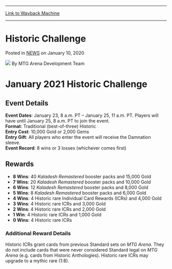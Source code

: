 
---
[Link to Wayback Machine](https://web.archive.org/web/20210204154638/https://magic.wizards.com/en/articles/archive/historic-challenge-2020-01-09?src=EnfranchisedEvents)

[_metadata_:author]:- "MTG Arena Development Team "
[_metadata_:description]:- "January 2021 Historic Challenge Event Details Event Dates: January 23, 8 a.m. PT – January 25, 11 a.m. PT. Players will have until January 25, 8 a.m. PT to join the event.Format: Traditional (best-of-three) HistoricEntry Cost: 10,000 Gold or 2,000 GemsEntry Gift: All players who enter the event will receive the Damnation sleeve.Event Record: 8 wins or 3 losses (whichever comes first)"
[_metadata_:generator]:- "Drupal 7 (http://drupal.org)"
[_metadata_:node]:- "1492773"
[_metadata_:path_date]:- "2020-01-09"
[_metadata_:publish_date]:- "2020-01-10"
[_metadata_:source]:- "div-main-content"
[_metadata_:title]:- "Historic Challenge"
[_metadata_:wayback_capture_timestamp]:- "2021-02-04 15:46:38"
[_metadata_:wayback_raw_url]:- "https://web.archive.org/web/20210204154638id_/https://magic.wizards.com/en/articles/archive/historic-challenge-2020-01-09?src=EnfranchisedEvents"
[_metadata_:wayback_url]:- "https://magic.wizards.com/en/articles/archive/historic-challenge-2020-01-09?src=EnfranchisedEvents"
---


Historic Challenge
==================



 Posted in [NEWS](/en/articles?source=MX_Nav2020)
 on January 10, 2020 






![](https://media.magic.wizards.com/styles/auth_small/public/images/person/arena_bio_0.png)
By MTG Arena Development Team 











January 2021 Historic Challenge
===============================


Event Details
-------------


**Event Dates**: January 23, 8 a.m. PT – January 25, 11 a.m. PT. Players will have until January 25, 8 a.m. PT to join the event.  
**Format**: Traditional (best-of-three) Historic  
**Entry Cost**: 10,000 Gold or 2,000 Gems  
**Entry Gift**: All players who enter the event will receive the Damnation sleeve.  
**Event Record**: 8 wins or 3 losses (whichever comes first)


Rewards
-------


* **8 Wins**: 40 *Kaladesh Remastered* booster packs and 15,000 Gold
* **7 Wins**: 20 *Kaladesh Remastered* booster packs and 10,000 Gold
* **6 Wins**: 12 *Kaladesh Remastered* booster packs and 8,000 Gold
* **5 Wins**: 8 *Kaladesh Remastered* booster packs and 6,000 Gold
* **4 Wins**: 4 Historic rare Individual Card Rewards (ICRs) and 4,000 Gold
* **3 Wins**: 4 Historic rare ICRs and 3,000 Gold
* **2 Wins**: 4 Historic rare ICRs and 2,000 Gold
* **1 Win**: 4 Historic rare ICRs and 1,000 Gold
* **0 Wins**: 4 Historic rare ICRs

### Additional Reward Details


Historic ICRs grant cards from previous Standard sets on *MTG Arena*. They do not include cards that were never considered Standard legal on *MTG Arena* (e.g. cards from Historic Anthologies). Historic rare ICRs may upgrade to a mythic rare (1:8).







